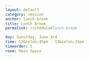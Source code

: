 ```yaml
---
layout: default
category: session
anchor: lunch-break
title: Lunch Break
permalink: /schedule#lunch-break

day: Saturday, June 3rd
time: 12&colon;45pm - 13&colon;15pm
timeorder: 5
room: Main Space
---
```


